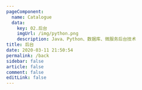 ```yaml
---
pageComponent: 
  name: Catalogue
  data: 
    key: 02.后台
    imgUrl: /img/python.png
    description: Java、Python、数据库、微服务后台技术
title: 后台
date: 2020-03-11 21:50:54
permalink: /back
sidebar: false
article: false
comment: false
editLink: false
---
```

